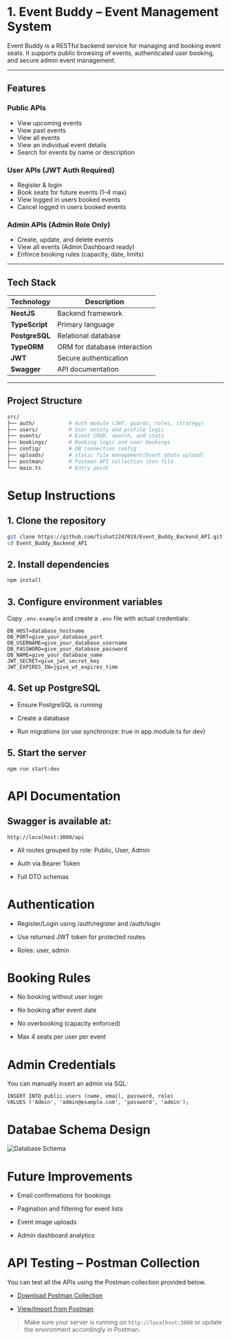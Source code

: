 # 1. Event Buddy – Event Management System

Event Buddy is a RESTful backend service for managing and booking event seats. It supports public browsing of events, authenticated user booking, and secure admin event management.

---

## Features

### Public APIs

- View upcoming events
- View past events
- View all events
- View an individual event details
- Search for events by name or description

### User APIs (JWT Auth Required)

- Register & login
- Book seats for future events (1–4 max)
- View logged in users booked events
- Cancel logged in users booked events

### Admin APIs (Admin Role Only)

- Create, update, and delete events
- View all events (Admin Dashboard ready)
- Enforce booking rules (capacity, date, limits)

---

## Tech Stack

| Technology     | Description                  |
| -------------- | ---------------------------- |
| **NestJS**     | Backend framework            |
| **TypeScript** | Primary language             |
| **PostgreSQL** | Relational database          |
| **TypeORM**    | ORM for database interaction |
| **JWT**        | Secure authentication        |
| **Swagger**    | API documentation            |

---

## Project Structure

```bash
src/
├── auth/           # Auth module (JWT, guards, roles, strategy)
├── users/          # User entity and profile logic
├── events/         # Event CRUD, search, and stats
├── bookings/       # Booking logic and user bookings
├── config/         # DB connection config
├── uploads/        # static file management(Event photo upload)
├── postman/        # Postman API collection json file
└── main.ts         # Entry point
```

# Setup Instructions

## 1. Clone the repository

```bash
git clone https://github.com/Tishat2247019/Event_Buddy_Backend_API.git
cd Event_Buddy_Backend_API
```

## 2. Install dependencies

```bash
npm install
```

## 3. Configure environment variables

Copy `.env.example` and create a `.env` file with actual credentials:

```
DB_HOST=database_hostname
DB_PORT=give_your_database_port
DB_USERNAME=give_your_database_username
DB_PASSWORD=give_your_database_password
DB_NAME=give_your_database_name
JWT_SECRET=give_jwt_secret_key
JWT_EXPIRES_IN=jgive_wt_expires_time
```

## 4. Set up PostgreSQL

- Ensure PostgreSQL is running

- Create a database

- Run migrations (or use synchronize: true in app.module.ts for dev)

## 5. Start the server

```
npm run start:dev
```

# API Documentation

## Swagger is available at:

```
http://localhost:3000/api
```

- All routes grouped by role: Public, User, Admin

- Auth via Bearer Token

- Full DTO schemas

# Authentication

- Register/Login using /auth/register and /auth/login

- Use returned JWT token for protected routes

- Roles: user, admin

# Booking Rules

- No booking without user login

- No booking after event date

- No overbooking (capacity enforced)

- Max 4 seats per user per event

# Admin Credentials

You can manually insert an admin via SQL:

```
INSERT INTO public.users (name, email, password, role)
VALUES ('Admin', 'admin@example.com', 'password', 'admin');
```

# Databae Schema Design

![Database Schema](https://github.com/user-attachments/assets/ed2299c0-cf16-4b01-8cda-b814671e55cb)

# Future Improvements

- Email confirmations for bookings

- Pagination and filtering for event lists

- Event image uploads

- Admin dashboard analytics

# API Testing – Postman Collection

You can test all the APIs using the Postman collection provided below.

- [Download Postman Collection](./postman/Event%20Buddy.postman_collection.json)

- [View/Import from Postman](https://tishat.postman.co/workspace/Nest-Js-Practice~82e9a7d0-56fa-4427-8587-d76b560b9979/collection/37708609-0e99d33c-871e-412a-bdae-b875144a76e3?action=share&creator=37708609)

> Make sure your server is running on `http://localhost:3000` or update the environment accordingly in Postman.
